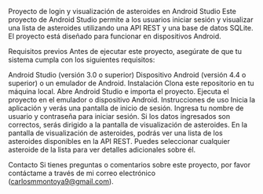 Proyecto de login y visualización de asteroides en Android Studio
Este proyecto de Android Studio permite a los usuarios iniciar sesión y visualizar una lista de asteroides utilizando una API REST y una base de datos SQLite. El proyecto está diseñado para funcionar en dispositivos Android.

Requisitos previos
Antes de ejecutar este proyecto, asegúrate de que tu sistema cumpla con los siguientes requisitos:

Android Studio (versión 3.0 o superior)
Dispositivo Android (versión 4.4 o superior) o un emulador de Android.
Instalación
Clona este repositorio en tu máquina local.
Abre Android Studio e importa el proyecto.
Ejecuta el proyecto en el emulador o dispositivo Android.
Instrucciones de uso
Inicia la aplicación y verás una pantalla de inicio de sesión.
Ingresa tu nombre de usuario y contraseña para iniciar sesión.
Si los datos ingresados son correctos, serás dirigido a la pantalla de visualización de asteroides.
En la pantalla de visualización de asteroides, podrás ver una lista de los asteroides disponibles en la API REST.
Puedes seleccionar cualquier asteroide de la lista para ver detalles adicionales sobre él.



Contacto
Si tienes preguntas o comentarios sobre este proyecto, por favor contáctame a través de mi correo electrónico (carlosmmontoya9@gmail.com).